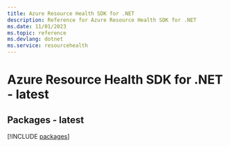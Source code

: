 ```yaml
---
title: Azure Resource Health SDK for .NET
description: Reference for Azure Resource Health SDK for .NET
ms.date: 11/01/2023
ms.topic: reference
ms.devlang: dotnet
ms.service: resourcehealth
---
```

# Azure Resource Health SDK for .NET - latest
## Packages - latest
[!INCLUDE [packages](resource-health-index.md)]